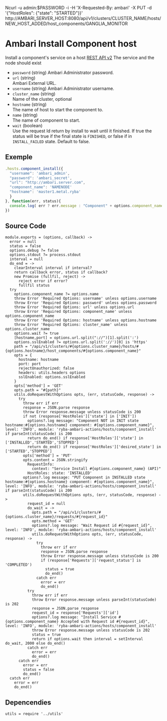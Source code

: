 Ncurl -u admin:$PASSWORD -i -H 'X-Requested-By: ambari' -X PUT -d '{"HostRoles": {"state": "STARTED"}}' http://AMBARI_SERVER_HOST:8080/api/v1/clusters/CLUSTER_NAME/hosts/NEW_HOST_ADDED/host_components/GANGLIA_MONITOR


# Ambari Install Component host

Install a component's service on a host [REST API v2](https://github.com/apache/ambari/blob/trunk/ambari-server/docs/api/v1)
The service and the node should exist

* `password` (string)
  Ambari Administrator password.
* `url` (string)   
  Ambari External URL.
* `username` (string)
  Ambari Administrator username.
* `cluster_name` (string)   
  Name of the cluster, optional
* `hostname` (string)   
  The name of host to start the component to.
* `name` (string)   
  The name of component to start.
* `wait` (boolean)   
  Use the request Id return by install to wait until it finished. If true
the status will be true if the final state is `FINISHED`, or false if in `INSTALL_FAILED`
state. Default to false.


## Exemple

```js
.hosts.component_install({
  "username": 'ambari_admin',
  "password": 'ambari_secret',
  "url": "http://ambari.server.com",
  "component_name": 'NAMENODE'
  "hostname": 'master1.metal.ryba'
  }
}, function(err, status){
  console.log( err ? err.message : "Component" + options.component_name + "Installed: " + status)
})
```

## Source Code

    module.exports = (options, callback) ->
      error = null
      status = false
      options.debug ?= false
      options.stdout ?= process.stdout
      interval = null
      do_end = ->
        clearInterval interval if interval?
        return callback error, status if callback?
        new Promise (fullfil, reject) ->
          reject error if error?
          fullfil status
      try
        options.component_name ?= options.name
        throw Error 'Required Options: username' unless options.username
        throw Error 'Required Options: password' unless options.password
        throw Error 'Required Options: url' unless options.url
        throw Error 'Required Options: component_name' unless options.component_name
        throw Error 'Required Options: hostname' unless options.hostname
        throw Error 'Required Options: cluster_name' unless options.cluster_name
        options.wait ?= true
        [hostname,port] = options.url.split("://")[1].split(':')
        options.sslEnabled ?= options.url.split('://')[0] is 'https'
        path = "/api/v1/clusters/#{options.cluster_name}/hosts/#{options.hostname}/host_components/#{options.component_name}"
        opts = {
          hostname: hostname
          port: port
          rejectUnauthorized: false
          headers: utils.headers options
          sslEnabled: options.sslEnabled
        }
        opts['method'] = 'GET'
        opts.path = "#{path}"
        utils.doRequestWithOptions opts, (err, statusCode, response) ->
          try
            throw err if err
            response = JSON.parse response
            throw Error response.message unless statusCode is 200
            if not (response['HostRoles']['state'] in ['INIT'])
              options?.log message: "Component NOT in INIT state  hostname:#{options.hostname} component: #{options.component_name}", level: 'INFO', module: 'ryba-ambari-actions/hosts/component_install' if parseInt(statusCode) is 200
              return do_end() if response['HostRoles']['state'] in ['INSTALLED','STARTED','STOPPED']
              return do_end() if response['HostRoles']['desired_state'] in ['STARTED','STOPPED']
            opts['method'] = 'PUT'
            opts.content = JSON.stringify
              RequestInfo:
                context: "Service Install #{options.component_name} (API)"
              HostRoles: state: 'INSTALLED'
            options?.log message: "PUT Component in INSTALLED state  hostname:#{options.hostname} component: #{options.component_name}", level: 'INFO', module: 'ryba-ambari-actions/hosts/component_install' if parseInt(statusCode) is 200
            utils.doRequestWithOptions opts, (err, statusCode, response) ->
              request_id = null
              do_wait = ->
                opts.path = "/api/v1/clusters/#{options.cluster_name}/requests/#{request_id}"
                opts.method = 'GET'
                options?.log message: "Wait Request id #{request_id}", level: 'INFO', module: 'ryba-ambari-actions/hosts/component_install'
                utils.doRequestWithOptions opts, (err, statusCode, response) ->
                  try
                    throw err if err
                    response = JSON.parse response
                    throw Error response.message unless statusCode is 200
                    if (response['Requests']['request_status'] is 'COMPLETED')
                      status = true
                      do_end()
                  catch err
                    error = err
                    do_end()
              try
                throw err if err
                throw Error response.message unless parseInt(statusCode) is 202
                response = JSON.parse response
                request_id = response['Requests']['id']  
                options?.log message: "Install Service #{options.component_name} Accepted with Request id #{request_id}", level: 'INFO', module: 'ryba-ambari-actions/hosts/component_install'
                throw Error response.message unless statusCode is 202
                status = true
                return if options.wait then interval = setInterval do_wait, 2000 else do_end()
              catch err
                error = err
                do_end()
          catch err
            error = err
            status = false
            do_end()
      catch err
        error = err
        do_end()

## Depencendies

    utils = require '../utils'
